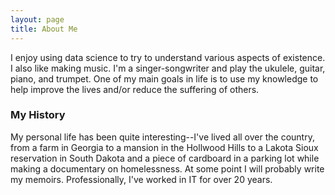 ```yaml
---
layout: page
title: About Me
---
```


I enjoy using data science to try to understand various aspects of existence. I also like making music. I'm a singer-songwriter and play the ukulele, guitar, piano, and trumpet. One of my main goals in life is to use my knowledge to help improve the lives and/or reduce the suffering of others.

### My History

My personal life has been quite interesting--I've lived all over the country, from a farm in Georgia to a mansion in the Hollwood Hills to a Lakota Sioux reservation in South Dakota and a piece of cardboard in a parking lot while making a documentary on homelessness. At some point I will probably write my memoirs. Professionally, I've worked in IT for over 20 years.
